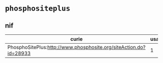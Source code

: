 # `phosphositeplus`

## nif

| curie                                                             |   usages | nodes                                                       |
|-------------------------------------------------------------------|----------|-------------------------------------------------------------|
| PhosphoSitePlus:http://www.phosphosite.org/siteAction.do?id=28933 |        1 | [PR:000001035](http://purl.obolibrary.org/obo/PR_000001035) |


